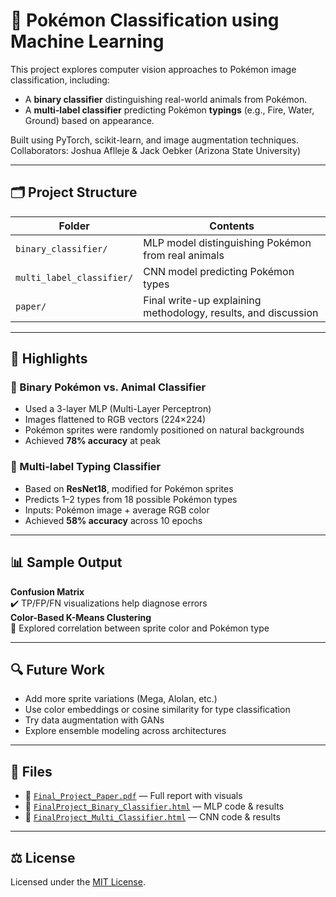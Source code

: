 # 🧠 Pokémon Classification using Machine Learning

This project explores computer vision approaches to Pokémon image classification, including:
- A **binary classifier** distinguishing real-world animals from Pokémon.
- A **multi-label classifier** predicting Pokémon **typings** (e.g., Fire, Water, Ground) based on appearance.

Built using PyTorch, scikit-learn, and image augmentation techniques.  
Collaborators: Joshua Aflleje & Jack Oebker (Arizona State University)

---

## 🗂️ Project Structure

| Folder | Contents |
|--------|----------|
| `binary_classifier/` | MLP model distinguishing Pokémon from real animals |
| `multi_label_classifier/` | CNN model predicting Pokémon types |
| `paper/` | Final write-up explaining methodology, results, and discussion |

---

## 📌 Highlights

### 🔹 Binary Pokémon vs. Animal Classifier
- Used a 3-layer MLP (Multi-Layer Perceptron)
- Images flattened to RGB vectors (224×224)
- Pokémon sprites were randomly positioned on natural backgrounds
- Achieved **78% accuracy** at peak

### 🔹 Multi-label Typing Classifier
- Based on **ResNet18**, modified for Pokémon sprites
- Predicts 1–2 types from 18 possible Pokémon types
- Inputs: Pokémon image + average RGB color
- Achieved **58% accuracy** across 10 epochs

---

## 📊 Sample Output

**Confusion Matrix**  
✔️ TP/FP/FN visualizations help diagnose errors  
**Color-Based K-Means Clustering**  
🎨 Explored correlation between sprite color and Pokémon type

---

## 🔍 Future Work
- Add more sprite variations (Mega, Alolan, etc.)
- Use color embeddings or cosine similarity for type classification
- Try data augmentation with GANs
- Explore ensemble modeling across architectures

---

## 🧾 Files

- 📄 [`Final_Project_Paper.pdf`](paper/Final_Project_Paper.pdf) — Full report with visuals
- 📘 [`FinalProject_Binary_Classifier.html`](binary_classifier/...) — MLP code & results
- 📘 [`FinalProject_Multi_Classifier.html`](multi_label_classifier/...) — CNN code & results

---

## ⚖️ License

Licensed under the [MIT License](LICENSE).

